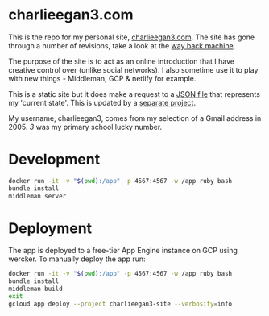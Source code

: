 # charlieegan3.com

This is the repo for my personal site, [charlieegan3.com](charlieegan3.com).
The site has gone through a number of revisions, take a look at the [way back
machine](https://web.archive.org/web/*/http://charlieegan3.com).

The purpose of the site is to act as an online introduction that I have 
creative control over (unlike social networks). I also sometime use it to play 
with new things - Middleman, GCP & netlify for example.

This is a static site but it does make a request to a 
[JSON file](https://s3.amazonaws.com/charlieegan3/status.json) that represents
my 'current state'. This is updated by a 
[separate project](https://github.com/charlieegan3/json-charlieegan3).

My username, charlieegan3, comes from my selection of a Gmail address in 2005.
_3_ was my primary school lucky number.

# Development

```bash
docker run -it -v "$(pwd):/app" -p 4567:4567 -w /app ruby bash
bundle install
middleman server
```

# Deployment

The app is deployed to a free-tier App Engine instance on GCP using wercker. To
manually deploy the app run: 

```bash
docker run -it -v "$(pwd):/app" -p 4567:4567 -w /app ruby bash
bundle install
middleman build
exit
gcloud app deploy --project charlieegan3-site --verbosity=info
```
